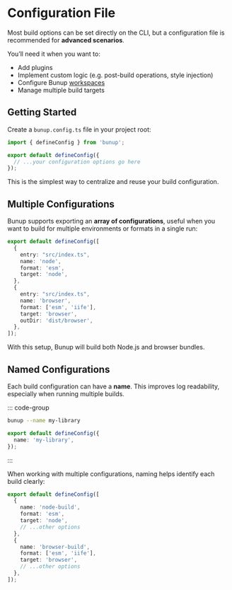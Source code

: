 # Configuration File

Most build options can be set directly on the CLI, but a configuration file is recommended for **advanced scenarios**.  

You’ll need it when you want to:

- Add plugins  
- Implement custom logic (e.g. post-build operations, style injection)  
- Configure Bunup [workspaces](/docs/guide/workspaces)  
- Manage multiple build targets  

## Getting Started

Create a `bunup.config.ts` file in your project root:

```ts [bunup.config.ts]
import { defineConfig } from 'bunup';

export default defineConfig({
  // ...your configuration options go here
});
```

This is the simplest way to centralize and reuse your build configuration.

## Multiple Configurations

Bunup supports exporting an **array of configurations**, useful when you want to build for multiple environments or formats in a single run:

```ts [bunup.config.ts]
export default defineConfig([
  {
    entry: "src/index.ts",
    name: 'node',
    format: 'esm',
    target: 'node',
  },
  {
    entry: "src/index.ts",
    name: 'browser',
    format: ['esm', 'iife'],
    target: 'browser',
    outDir: 'dist/browser',
  },
]);
```

With this setup, Bunup will build both Node.js and browser bundles.

## Named Configurations

Each build configuration can have a **name**. This improves log readability, especially when running multiple builds.

::: code-group

```sh [CLI]
bunup --name my-library
```

```ts [bunup.config.ts]
export default defineConfig({
  name: 'my-library',
});
```

:::

When working with multiple configurations, naming helps identify each build clearly:

```ts [bunup.config.ts]
export default defineConfig([
  {
    name: 'node-build',
    format: 'esm',
    target: 'node',
    // ...other options
  },
  {
    name: 'browser-build',
    format: ['esm', 'iife'],
    target: 'browser',
    // ...other options
  },
]);
```
